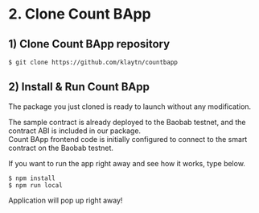 # 2. Clone Count BApp

## 1\) Clone Count BApp repository

```text
$ git clone https://github.com/klaytn/countbapp
```

## 2\) Install & Run Count BApp

The package you just cloned is ready to launch without any modification.

The sample contract is already deployed to the Baobab testnet, and the contract ABI is included in our package.  
Count BApp frontend code is initially configured to connect to the smart contract on the Baobab testnet.

If you want to run the app right away and see how it works, type below.

```text
$ npm install
$ npm run local
```

Application will pop up right away!

